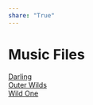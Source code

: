 ```yaml
---  
share: "True"  
---  
```

  
# Music Files  
<a href="Darling.mp3" download="Darling.mp3">Darling</a>  
<a href="OuterWilds.mp3" download="OuterWilds.mp3">Outer Wilds</a>  
<a href="WildOne.mp3" download="WildOne.mp3">Wild One</a>  
  
